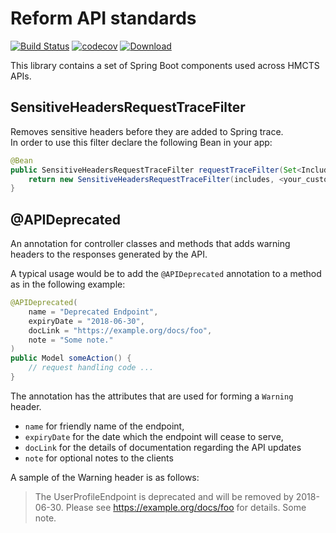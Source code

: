 # Reform API standards

[![Build Status](https://travis-ci.org/hmcts/reform-api-standards.svg?branch=master)](https://travis-ci.org/hmcts/reform-api-standards)
[![codecov](https://codecov.io/gh/hmcts/reform-api-standards/branch/master/graph/badge.svg)](https://codecov.io/gh/hmcts/reform-api-standards)
[![Download](https://api.bintray.com/packages/hmcts/hmcts-maven/reform-api-standards/images/download.svg)](https://bintray.com/hmcts/hmcts-maven/reform-api-standards/_latestVersion)

This library contains a set of Spring Boot components used across HMCTS APIs.

## SensitiveHeadersRequestTraceFilter
Removes sensitive headers before they are added to Spring trace.  
In order to use this filter declare the following Bean in your app:

```java
@Bean
public SensitiveHeadersRequestTraceFilter requestTraceFilter(Set<Include> includes) {
    return new SensitiveHeadersRequestTraceFilter(includes, <your_custom_headers_go_here>);
}
```

## @APIDeprecated
An annotation for controller classes and methods that adds warning headers to the responses generated by the API.

A typical usage would be to add the `@APIDeprecated` annotation to a method as in the following example:

```java
@APIDeprecated(
    name = "Deprecated Endpoint",
    expiryDate = "2018-06-30",
    docLink = "https://example.org/docs/foo",
    note = "Some note."
)
public Model someAction() {
    // request handling code ...
}
```
The annotation has the attributes that are used for forming a `Warning` header. 
- `name` for friendly name of the endpoint, 
- `expiryDate` for the date which the endpoint will cease to serve, 
- `docLink` for the details of documentation regarding the API updates
- `note` for optional notes to the clients

A sample of the Warning header is as follows:

>The UserProfileEndpoint is deprecated and will be removed by 2018-06-30. Please see https://example.org/docs/foo for details. Some note.
 
